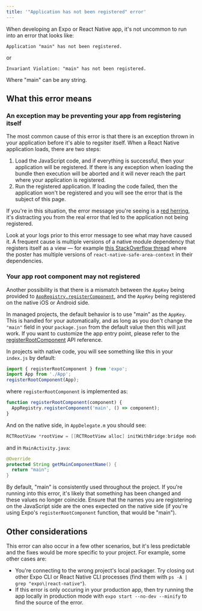 ```yaml
---
title: '"Application has not been registered" error'
---
```


When developing an Expo or React Native app, it's not uncommon to run into an error that looks like:

```
Application "main" has not been registered.
```

or

```
Invariant Violation: "main" has not been registered.
```

Where "main" can be any string.

## What this error means

### An exception may be preventing your app from registering itself

The most common cause of this error is that there is an exception thrown in your application before it's able to regsiter itself. When a React Native application loads, there are two steps:

1) Load the JavaScript code, and if everything is successful, then your application will be registered. If there is any exception when loading the bundle then execution will be aborted and it will never reach the part where your application is registered.
2) Run the registered application. If loading the code failed, then the application won't be registered and you will see the error that is the subject of this page.

If you're in this situation, the error message you're seeing is a [red herring](https://en.wikipedia.org/wiki/Red_herring), it's distracting you from the real error that led to the application not being registered.

Look at your logs prior to this error message to see what may have caused it. A frequent cause is multiple versions of a native module dependency that registers itself as a view &mdash; for example [this StackOverflow thread](https://stackoverflow.com/questions/67543844/invariant-violation-main-has-not-been-registered-while-running-react-native-a/67550379) where the poster has multiple versions of `react-native-safe-area-context` in their dependencies.

### Your app root component may not registered

Another possibility is that there is a mismatch between the `AppKey` being provided to [`AppRegistry.registerComponent`](https://reactnative.dev/docs/appregistry#registercomponent), and the `AppKey` being registered on the native iOS or Android side.

In managed projects, the default behavior is to use "main" as the `AppKey`. This is handled for your automatically, and as long as you don't change the `"main"` field in your `package.json` from the default value then this will just work. If you want to customize the app entry point, please refer to the [registerRootComponent](/versions/latest/sdk/register-root-component.md) API reference.

In projects with native code, you will see something like this in your `index.js` by default:

```js
import { registerRootComponent } from 'expo';
import App from './App';
registerRootComponent(App);
```

where `registerRootComponent` is implemented as:

```js
function registerRootComponent(component) {
  AppRegistry.registerComponent('main', () => component);
}
```

And on the native side, in `AppDelegate.m` you should see:

```objectivec
RCTRootView *rootView = [[RCTRootView alloc] initWithBridge:bridge moduleName:@"main" initialProperties:nil];
```

and in `MainActivity.java`:

```java
@Override
protected String getMainComponentName() {
  return "main";
}
```

By default, "main" is consistently used throughout the project. If you're running into this error, it's likely that something has been changed and these values no longer coincide. Ensure that the names you are registering on the JavaScript side are the ones expected on the native side (if you're using Expo's `registerRootComponent` function, that would be "main").

## Other considerations

This error can also occur in a few other scenarios, but it's less predictable and the fixes would be more specific to your project. For example, some other cases are:

- You're connecting to the wrong project's local packager. Try closing out other Expo CLI or React Native CLI processes (find them with `ps -A | grep "expo\|react-native"`).
- If this error is only occuring in your production app, then try running the app locally in production mode with `expo start --no-dev --minify` to find the source of the error.
